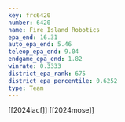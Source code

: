 ```yaml
---
key: frc6420
number: 6420
name: Fire Island Robotics
epa_end: 16.31
auto_epa_end: 5.46
teleop_epa_end: 9.04
endgame_epa_end: 1.82
winrate: 0.3333
district_epa_rank: 675
district_epa_percentile: 0.6252
type: Team
---
```

[[2024iacf]]
[[2024mose]]
